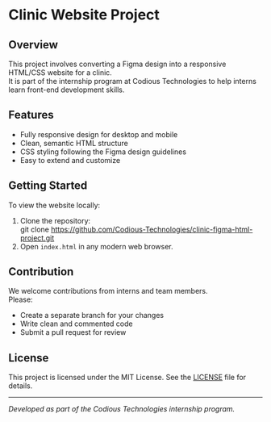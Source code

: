 # Clinic Website Project

## Overview
This project involves converting a Figma design into a responsive HTML/CSS website for a clinic.  
It is part of the internship program at Codious Technologies to help interns learn front-end development skills.

## Features
- Fully responsive design for desktop and mobile
- Clean, semantic HTML structure
- CSS styling following the Figma design guidelines
- Easy to extend and customize

## Getting Started
To view the website locally:
1. Clone the repository:  
      git clone https://github.com/Codious-Technologies/clinic-figma-html-project.git
2. Open `index.html` in any modern web browser.

## Contribution
We welcome contributions from interns and team members.  
Please:
- Create a separate branch for your changes  
- Write clean and commented code  
- Submit a pull request for review

## License
This project is licensed under the MIT License. See the [LICENSE](LICENSE) file for details.

---

*Developed as part of the Codious Technologies internship program.*
